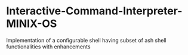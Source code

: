 # Interactive-Command-Interpreter-MINIX-OS
Implementation of a configurable shell having subset of ash shell functionalities with enhancements
